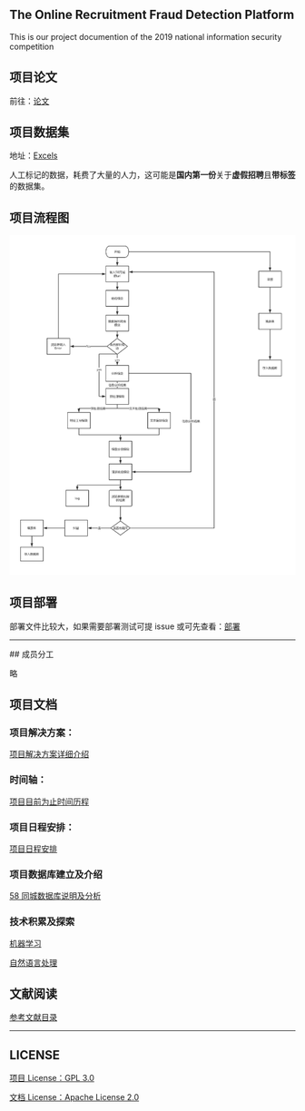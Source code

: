 ## The Online Recruitment Fraud Detection Platform

This is our project documention of the 2019 national information security competition

## 项目论文

前往：[论文](./docs/issue/基于机器学习的在线招聘欺诈检测平台.pdf)

## 项目数据集

地址：[Excels](https://github.com/zjh567/orfd/tree/master/orfd/Core/excels)

人工标记的数据，耗费了大量的人力，这可能是**国内第一份**关于**虚假招聘**且**带标签**的数据集。

## 项目流程图

![作品流程图](./docs/README.assets/作品流程图.png)

## 项目部署

部署文件比较大，如果需要部署测试可提 issue 或可先查看：[部署](./docs/issue/作品核心功能环境部署及使用须知.pdf)

<hr></hr>
## 成员分工

略

## 项目文档

### 项目解决方案：

[项目解决方案详细介绍](./docs/solution.md)

### 时间轴：

[项目目前为止时间历程](./docs/Timeline.md)

### 项目日程安排：

[项目日程安排](https://github.com/zjh567/orfd/tree/master/docs/schedules)

### 项目数据库建立及介绍

[58 同城数据库说明及分析](./docs/DB.md)

### 技术积累及探索

[机器学习](https://github.com/zjh567/orfd/tree/master/docs/ML)

[自然语言处理](https://github.com/zjh567/orfd/tree/master/docs/NLP)

## 文献阅读

[参考文献目录](https://github.com/zjh567/orfd/tree/master/docs/papers)

<hr></hr>


## LICENSE

[项目 License：GPL 3.0](./LICENSE)

[文档 License：Apache License 2.0](./docs/LICENSE)